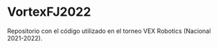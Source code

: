 # VortexFJ2022

Repositorio con el código utilizado en el torneo VEX Robotics (Nacional 2021-2022).
